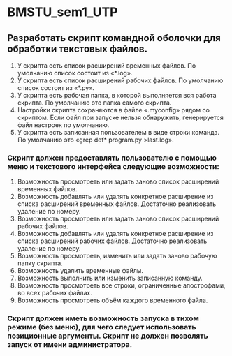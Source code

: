 # BMSTU_sem1_UTP

## Разработать скрипт командной оболочки для обработки текстовых файлов.

1. У скрипта есть список расширений временных файлов. По умолчанию список состоит из «*.log».
2. У скрипта есть список расширений рабочих файлов. По умолчанию список состоит из «*.py».
3. У скрипта есть рабочая папка, в которой выполняется вся работа скрипта. По умолчанию это папка самого скрипта.
4. Настройки скрипта сохраняются в файле «.myconfig» рядом со скриптом. Если файл при запуске нельзя обнаружить, генерируется файл настроек по умолчанию.
5. У скрипта есть записанная пользователем в виде строки команда. По умолчанию это «grep def* program.py >last.log». 


### Скрипт должен предоставлять пользователю с помощью меню и текстового интерфейса следующие возможности:


1. Возможность просмотреть или задать заново список расширений временных файлов.
2. Возможность добавлять или удалять конкретное расширение из списка расширений временных файлов. Достаточно реализовать удаление по номеру.
3. Возможность просмотреть или задать заново список расширений рабочих файлов.
4. Возможность добавлять или удалять конкретное расширение из списка расширений рабочих файлов. Достаточно реализовать удаление по номеру.
5. Возможность просмотреть, изменить или задать заново рабочую папку скрипта.
6. Возможность удалить временные файлы.
7. Возможность выполнить или изменить записанную команду.
8. Возможность просмотреть все строки, ограниченные апострофами, во всех рабочих файлах.
9. Возможность просмотреть объём каждого временного файла.

### Скрипт должен иметь возможность запуска в тихом режиме (без меню), для чего следует использовать позиционные аргументы. Скрипт не должен позволять запуск от имени администратора.
